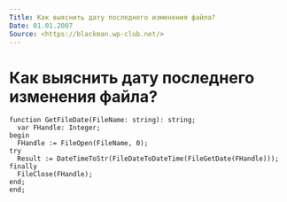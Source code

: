 ```yaml
---
Title: Как выяснить дату последнего изменения файла?
Date: 01.01.2007
Source: <https://blackman.wp-club.net/>
---
```



Как выяснить дату последнего изменения файла?
=============================================

    function GetFileDate(FileName: string): string;
      var FHandle: Integer;
    begin
      FHandle := FileOpen(FileName, 0);
    try
      Result := DateTimeToStr(FileDateToDateTime(FileGetDate(FHandle)));
    finally
      FileClose(FHandle);
    end;
    end;

